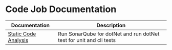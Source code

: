 # Code Job Documentation

| Documentation                                                                | Description                                                                    |
| ---------------------------------------------------------------------------- | ------------------------------------------------------------------------------ |
| [Static Code Analysis](./build/codeAnalysis.md)                              | Run SonarQube for dotNet and run dotNet test for unit and cli tests            |
